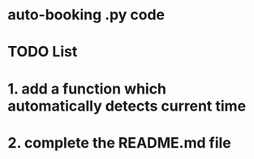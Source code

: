 # auto-booking .py code
# TODO List
#     1. add a function which automatically detects current time
#     2. complete the README.md file
